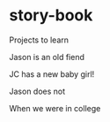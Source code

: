 # story-book
Projects to learn

Jason is an old fiend

JC has a new baby girl!

Jason does not

When we were in college